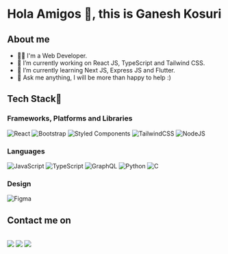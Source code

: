 <h1> Hola Amigos 👋, this is Ganesh Kosuri</h1>

<h2>About me</h2>

- 👨‍💻 I'm a Web Developer.
- 🔭 I’m currently working on React JS, TypeScript and Tailwind CSS.
- 🌱 I’m currently learning Next JS, Express JS and Flutter.
- 💬 Ask me anything, I will be more than happy to help :)

<h2>Tech Stack🚀</h2>

<h3>Frameworks, Platforms and Libraries</h3>  

![React](https://img.shields.io/badge/react-%2320232a.svg?style=for-the-badge&logo=react&logoColor=%2361DAFB)
![Bootstrap](https://img.shields.io/badge/bootstrap-%23563D7C.svg?style=for-the-badge&logo=bootstrap&logoColor=white)
![Styled Components](https://img.shields.io/badge/styled--components-DB7093?style=for-the-badge&logo=styled-components&logoColor=white)
![TailwindCSS](https://img.shields.io/badge/tailwindcss-%2338B2AC.svg?style=for-the-badge&logo=tailwind-css&logoColor=white)
![NodeJS](https://img.shields.io/badge/node.js-6DA55F?style=for-the-badge&logo=node.js&logoColor=white)

<h3>Languages</h3>

![JavaScript](https://img.shields.io/badge/javascript-%23323330.svg?style=for-the-badge&logo=javascript&logoColor=%23F7DF1E)
![TypeScript](https://img.shields.io/badge/typescript-%23007ACC.svg?style=for-the-badge&logo=typescript&logoColor=white)
![GraphQL](https://img.shields.io/badge/-GraphQL-E10098?style=for-the-badge&logo=graphql&logoColor=white)
![Python](https://img.shields.io/badge/python-3670A0?style=for-the-badge&logo=python&logoColor=ffdd54)
![C](https://img.shields.io/badge/c-%2300599C.svg?style=for-the-badge&logo=c&logoColor=white)

<h3>Design</h3>

![Figma](https://img.shields.io/badge/figma-%23F24E1E.svg?style=for-the-badge&logo=figma&logoColor=white)

<h2>Contact me on</h2>
<br>
<a href="https://twitter.com/GaneshKosuri86"><img src="https://img.shields.io/badge/Twitter-1DA1F2?style=for-the-badge&logo=twitter&logoColor=white"></a>
<a href="https://www.linkedin.com/in/ganesh-kosuri-21441815a"><img src="https://img.shields.io/badge/LinkedIn-0077B5?style=for-the-badge&logo=linkedin&logoColor=white"></a>
<a href="mailto:ganeshkosuri9656@gmail.com"><img src="https://img.shields.io/badge/Gmail-D14836?style=for-the-badge&logo=gmail&logoColor=white"></a>
<br>
<br>
